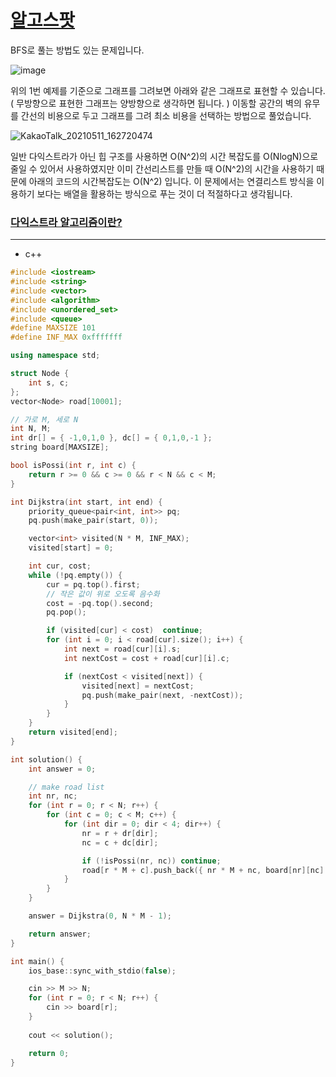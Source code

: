 # [알고스팟](https://www.acmicpc.net/problem/1261)

BFS로 풀는 방법도 있는 문제입니다. 

![image](https://user-images.githubusercontent.com/29828988/117774796-cec68800-b274-11eb-9ad8-f1f4eb85989b.png)

위의 1번 예제를 기준으로 그래프를 그려보면 아래와 같은 그래프로 표현할 수 있습니다. ( 무방향으로 표현한 그래프는 양방향으로 생각하면 됩니다. )
이동할 공간의 벽의 유무를 간선의 비용으로 두고 그래프를 그려 최소 비용을 선택하는 방법으로 풀었습니다. 

![KakaoTalk_20210511_162720474](https://user-images.githubusercontent.com/29828988/117775891-e8b49a80-b275-11eb-83e7-06f45075d666.jpg)

일반 다익스트라가 아닌 힙 구조를 사용하면 O(N^2)의 시간 복잡도를 O(NlogN)으로 줄일 수 있어서 사용하였지만 
이미 간선리스트를 만들 때 O(N^2)의 시간을 사용하기 때문에 아래의 코드의 시간복잡도는 O(N^2) 입니다. 
이 문제에서는 연결리스트 방식을 이용하기 보다는 배열을 활용하는 방식으로 푸는 것이 더 적절하다고 생각됩니다. 

### <span style="color:Indigo">[다익스트라 알고리즘이란?](https://m.blog.naver.com/ndb796/221234424646)</span>

---------------------------------------------------

* c++

```c++
#include <iostream>
#include <string>
#include <vector>
#include <algorithm>
#include <unordered_set>
#include <queue>
#define MAXSIZE 101
#define INF_MAX 0xfffffff

using namespace std;

struct Node {
	int s, c;
};
vector<Node> road[10001];

// 가로 M, 세로 N
int N, M;
int dr[] = { -1,0,1,0 }, dc[] = { 0,1,0,-1 };
string board[MAXSIZE];

bool isPossi(int r, int c) {
	return r >= 0 && c >= 0 && r < N && c < M;
}

int Dijkstra(int start, int end) {
	priority_queue<pair<int, int>> pq;
	pq.push(make_pair(start, 0));

	vector<int> visited(N * M, INF_MAX);
	visited[start] = 0;

	int cur, cost;
	while (!pq.empty()) {
		cur = pq.top().first;
		// 작은 값이 위로 오도록 음수화
		cost = -pq.top().second;
		pq.pop();

		if (visited[cur] < cost)  continue;
		for (int i = 0; i < road[cur].size(); i++) {
			int next = road[cur][i].s;
			int nextCost = cost + road[cur][i].c;

			if (nextCost < visited[next]) {
				visited[next] = nextCost;
				pq.push(make_pair(next, -nextCost));
			}
		}
	}
	return visited[end];
}

int solution() {
	int answer = 0;

	// make road list
	int nr, nc;
	for (int r = 0; r < N; r++) {
		for (int c = 0; c < M; c++) {			
			for (int dir = 0; dir < 4; dir++) {
				nr = r + dr[dir];
				nc = c + dc[dir];

				if (!isPossi(nr, nc)) continue;
				road[r * M + c].push_back({ nr * M + nc, board[nr][nc] - '0' });
			}
		}
	}

	answer = Dijkstra(0, N * M - 1);

	return answer;
}

int main() {
	ios_base::sync_with_stdio(false);

	cin >> M >> N;
	for (int r = 0; r < N; r++) {
		cin >> board[r];
	}
	
	cout << solution();

	return 0;
}
```
